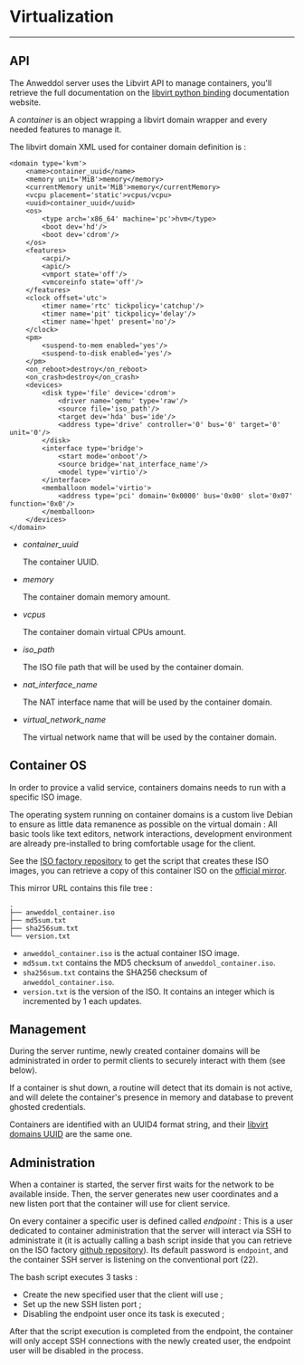 # Virtualization

----

## API

The Anweddol server uses the Libvirt API to manage containers, you'll retrieve the full documentation on the [libvirt python binding](https://www.libvirt.org/docs/libvirt-appdev-guide-python/en-US/html/) documentation website.

A *container* is an object wrapping a libvirt domain wrapper and every needed features to manage it.

The libvirt domain XML used for container domain definition is : 

```
<domain type='kvm'>
	<name>container_uuid</name>
	<memory unit='MiB'>memory</memory>
	<currentMemory unit='MiB'>memory</currentMemory>
	<vcpu placement='static'>vcpus/vcpu>
	<uuid>container_uuid</uuid>
	<os>
		<type arch='x86_64' machine='pc'>hvm</type>
		<boot dev='hd'/>
		<boot dev='cdrom'/>
	</os>
	<features>
		<acpi/>
		<apic/>
		<vmport state='off'/>
        <vmcoreinfo state='off'/>
	</features>
	<clock offset='utc'>
		<timer name='rtc' tickpolicy='catchup'/>
		<timer name='pit' tickpolicy='delay'/>
		<timer name='hpet' present='no'/>
	</clock>
	<pm>
		<suspend-to-mem enabled='yes'/>
		<suspend-to-disk enabled='yes'/>
	</pm>
	<on_reboot>destroy</on_reboot>
	<on_crash>destroy</on_crash>
	<devices>
		<disk type='file' device='cdrom'>
			<driver name='qemu' type='raw'/>
			<source file='iso_path'/>
			<target dev='hda' bus='ide'/>
			<address type='drive' controller='0' bus='0' target='0' unit='0'/>
		</disk>
		<interface type='bridge'>
			<start mode='onboot'/>
			<source bridge='nat_interface_name'/> 
			<model type='virtio'/>
		</interface>
    	<memballoon model='virtio'>
			<address type='pci' domain='0x0000' bus='0x00' slot='0x07' function='0x0'/>
		</memballoon>
	</devices>
</domain>
```

- *container_uuid*

  The container UUID.

- *memory*

  The container domain memory amount.

- *vcpus*

  The container domain virtual CPUs amount.

- *iso_path*

  The ISO file path that will be used by the container domain.

- *nat_interface_name*

  The NAT interface name that will be used by the container domain.

- *virtual_network_name*

  The virtual network name that will be used by the container domain.

## Container OS

In order to provice a valid service, containers domains needs to run with a specific ISO image.

The operating system running on container domains is a custom live Debian to ensure as little data remanence as possible on the virtual domain : All basic tools like text editors, network interactions, development environment are already pre-installed to bring comfortable usage for the client.

See the [ISO factory repository](https://github.com/the-anweddol-project/Anweddol-ISO-factory) to get the script that creates these ISO images, you can retrieve a copy of this container ISO on the [official mirror](https://mega.nz/folder/BTFyVCLB#DNC2K8Lmhgbk6QWrVpeznw).

This mirror URL contains this file tree : 

```
.
├── anweddol_container.iso
├── md5sum.txt
├── sha256sum.txt
└── version.txt
```

- `anweddol_container.iso` is the actual container ISO image.
- `md5sum.txt` contains the MD5 checksum of `anweddol_container.iso`.
- `sha256sum.txt` contains the SHA256 checksum of `anweddol_container.iso`.
- `version.txt` is the version of the ISO. It contains an integer which is incremented by 1 each updates.

## Management

During the server runtime, newly created container domains will be administrated in order to permit clients to securely interact with them (see below).

If a container is shut down, a routine will detect that its domain is not active, and will delete the container's presence in memory and database to prevent ghosted credentials.

Containers are identified with an UUID4 format string, and their [libvirt domains UUID](https://libvirt.gitlab.io/libvirt-appdev-guide-python/libvirt_application_development_guide_using_python-Guest_Domains-Information-UUID.html) are the same one.

## Administration

When a container is started, the server first waits for the network to be available inside. Then, the server generates new user coordinates and a new listen port that the container will use for client service.

On every container a specific user is defined called *endpoint* : This is a user dedicated to container administration that the server will interact via SSH to administrate it (it is actually calling a bash script inside that you can retrieve on the ISO factory [github repository](https://github.com/the-anweddol-project/Anweddol-ISO-factory)). Its default password is `endpoint`, and the container SSH server is listening on the conventional port (22).

The bash script executes 3 tasks : 

- Create the new specified user that the client will use ;
- Set up the new SSH listen port ;
- Disabling the endpoint user once its task is executed ;

After that the script execution is completed from the endpoint, the container will only accept SSH connections with the newly created user, the endpoint user will be disabled in the process.
